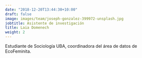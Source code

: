 ```yaml
---
date: "2018-12-20T13:44:30+10:00"
draft: false
image: images/team/joseph-gonzalez-399972-unsplash.jpg
jobtitle: Asistente de investigación 
title: Laia Domenech
weight: 2
---
```


Estudiante de Sociología UBA, coordinadora del área de datos de EcoFeminita.